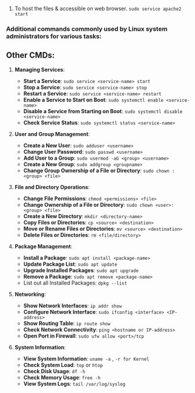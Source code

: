 1. To host the files & accessible on web browser. `sudo service apache2 start`
### Additional commands commonly used by Linux system administrators for various tasks:

## Other CMDs:
1. **Managing Services**:
   - **Start a Service**: `sudo service <service-name> start`
   - **Stop a Service**: `sudo service <service-name> stop`
   - **Restart a Service**: `sudo service <service-name> restart`
   - **Enable a Service to Start on Boot**: `sudo systemctl enable <service-name>`
   - **Disable a Service from Starting on Boot**: `sudo systemctl disable <service-name>`
   - **Check Service Status**: `sudo systemctl status <service-name>`

2. **User and Group Management**:
   - **Create a New User**: `sudo adduser <username>`
   - **Change User Password**: `sudo passwd <username>`
   - **Add User to a Group**: `sudo usermod -aG <group> <username>`
   - **Create a New Group**: `sudo addgroup <groupname>`
   - **Change Group Ownership of a File or Directory**: `sudo chown :<group> <file>`
   
3. **File and Directory Operations**:
   - **Change File Permissions**: `chmod <permissions> <file>`
   - **Change Ownership of a File or Directory**: `sudo chown <user>:<group> <file>`
   - **Create a New Directory**: `mkdir <directory-name>`
   - **Copy Files or Directories**: `cp <source> <destination>`
   - **Move or Rename Files or Directories**: `mv <source> <destination>`
   - **Delete Files or Directories**: `rm <file/directory>`

4. **Package Management**:
   - **Install a Package**: `sudo apt install <package-name>`
   - **Update Package List**: `sudo apt update`
   - **Upgrade Installed Packages**: `sudo apt upgrade`
   - **Remove a Package**: `sudo apt remove <package-name>`
   - List out all Installed Packages: `dpkg --list`

5. **Networking**:
   - **Show Network Interfaces**: `ip addr show`
   - **Configure Network Interface**: `sudo ifconfig <interface> <IP-address>`
   - **Show Routing Table**: `ip route show`
   - **Check Network Connectivity**: `ping <hostname or IP-address>`
   - **Open Port in Firewall**: `sudo ufw allow <port>/tcp`

6. **System Information**:
   - **View System Information**: `uname -a` , `-r for Kernel` 
   - **Check System Load**: `top` or `htop`
   - **Check Disk Usage**: `df -h`
   - **Check Memory Usage**: `free -h`
   - **View System Logs**: `tail /var/log/syslog`
